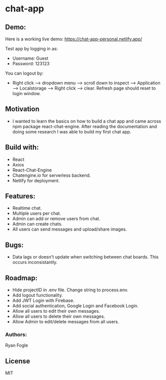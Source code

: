 # chat-app 

## Demo: 
Here is a working live demo: https://chat-app-personal.netlify.app/

Test app by logging in as: 
- Username: Guest 
- Password: 123123

You can logout by: 
- Right click --> dropdown menu --> scroll down to inspect --> Application --> Localstorage --> Right click --> clear. Refresh page should reset to login window. 

## Motivation 
- I wanted to learn the basics on how to build a chat app and came across npm package react-chat-engine. After reading the documentation and doing some research I was able to build my first chat app. 

## Build with: 
- React 
- Axios 
- React-Chat-Engine 
- Chatengine.io for serverless backend. 
- Netlify for deployment.

## Features: 
- Realtime chat.
- Multiple users per chat. 
- Admin can add or remove users from chat.
- Admin can create chats.
- All users can send messages and upload/share images. 

## Bugs: 
- Data lags or doesn't update when switching between chat boards. This occurs inconsistantly.

## Roadmap: 
- Hide projectID in .env file. Change string to process.env.
- Add logout functionality. 
- Add JWT Login with Firebase. 
- Add social authentication, Google Login and Facebook Login. 
- Allow all users to edit their own messages. 
- Allow all users to delete their own messages. 
- Allow Admin to edit/delete messages from all users.

### Authors: 
Ryan Fogle 

## License 
MIT 